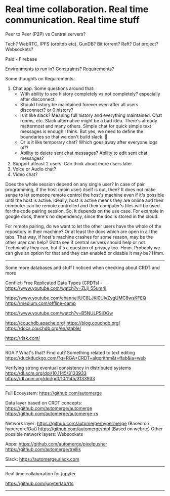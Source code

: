 # Real time collaboration. Real time communication. Real time stuff

Peer to Peer (P2P) vs Central servers?

Tech? WebRTC, IPFS (orbitdb etc), GunDB?
Bit torrent? Raft? Dat project?
Websockets?

Paid - Firebase

Environments to run in? Constraints? Requirements?

Some thoughts on Requirements:
1. Chat app. Some questions around that:
    - With ability to see history completely vs not completely? especially after disconnect.
    - Should history be maintained forever even after all users disconnect? or 0 history?
    - Is it like slack? Meaning full history and everything maintained. Chat rooms, etc.
    Slack alternative might be a bad idea. There's already mattermost and many others.
    Simple chat for quick simple text messages is enough I think. But yes, we need to
    define the boundaries so that we don't build slack. 🤣
    - Or is it like temporary chat? Which goes away after everyone logs off?
    - Ability to delete sent chat messages? Ability to edit sent chat messages?
2. Support atleast 2 users. Can think about more users later
3. Voice or Audio chat?
4. Video chat?

Does the whole session depend on any single user?
In case of pair programming, if the host (main user) itself is out, then?
It does not make sense to let someone remote control the host's machine even if
it's possible until the host is active. Ideally, host is active means they are
online and their computer can be remote controlled and their computer's files
will be used for the code pairing session. So, it depends on the use case.
For example in google docs, there's no dependency, since the doc is stored in
the cloud.

For remote pairing, do we want to let the other users have the whole of the
repository in their machine? Or at least the docs which are open in all the
tabs. That way, if host's machine crashes for some reason, may be the other
user can help? Gotta see if central servers should help or not. Technically they
can, but it's a question of privacy too. Hmm. Probably we can give an option for
that and they can enabled or disable it may be? Hmm.

---

Some more databases and stuff I noticed when checking about CRDT and more


Conflict-Free Replicated Data Types (CRDTs) - https://www.youtube.com/watch?v=ZLjl_55um4I

https://www.youtube.com/channel/UC8LJKi0UlvZygUMC8wsKFEQ
https://medium.com/offline-camp

https://www.youtube.com/watch?v=B5NULPSiOGw

https://couchdb.apache.org/
https://blog.couchdb.org/
https://docs.couchdb.org/en/stable/

https://riak.com/

---

RGA ? What's that? Find out? Something related to text editing
https://duckduckgo.com/?q=RGA+CRDT+algorithm&t=ffab&ia=web

Verifying strong eventual consistency in distributed systems
https://dl.acm.org/doi/10.1145/3133933
https://dl.acm.org/doi/pdf/10.1145/3133933

---

Full Ecosystem:
https://github.com/automerge

Data layer based on CRDT concepts:
https://github.com/automerge/automerge
https://github.com/automerge/automerge-rs

Network layer:
https://github.com/automerge/hypermerge (Based on hypercore/Dat)
https://github.com/automerge/mpl (Based on webrtc)
Other possible network layers: Websockets

Apps:
https://github.com/automerge/pixelpusher
https://github.com/automerge/trellis

Slack: https://automerge.slack.com

---

Real time collaboration for jupyter

https://github.com/jupyterlab/rtc

---
